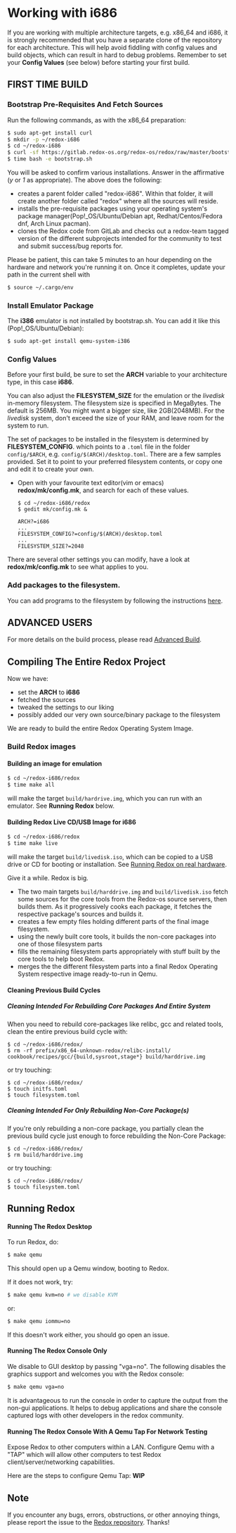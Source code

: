 # Working with i686

If you are working with multiple architecture targets, e.g. x86_64 and i686, it is strongly recommended that you have a separate clone of the repository for each architecture. This will help avoid fiddling with config values and build objects, which can result in hard to debug problems. Remember to set your **Config Values** (see below) before starting your first build.

## FIRST TIME BUILD

### Bootstrap Pre-Requisites And Fetch Sources

Run the following commands, as with the x86_64 preparation:

```sh
$ sudo apt-get install curl
$ mkdir -p ~/redox-i686
$ cd ~/redox-i686
$ curl -sf https://gitlab.redox-os.org/redox-os/redox/raw/master/bootstrap.sh -o bootstrap.sh
$ time bash -e bootstrap.sh
```

You will be asked to confirm various installations. Answer in the affirmative (*y* or *1* as appropriate).
The above does the following:
 - creates a parent folder called "redox-i686". Within that folder, it will create another folder called "redox" where all the sources will reside.
 - installs the pre-requisite packages using your operating system's package manager(Pop!_OS/Ubuntu/Debian apt, Redhat/Centos/Fedora dnf, Arch Linux pacman).
 - clones the Redox code from GitLab and checks out a redox-team tagged version of the different subprojects intended for the community to test and submit success/bug reports for.

Please be patient, this can take 5 minutes to an hour depending on the hardware and network you're running it on. Once it completes, update your path in the current shell with
```sh
$ source ~/.cargo/env
```

### Install Emulator Package

The **i386** emulator is not installed by bootstrap.sh. You can add it like this (Pop!_OS/Ubuntu/Debian):
```sh
$ sudo apt-get install qemu-system-i386
```

### Config Values

Before your first build, be sure to set the **ARCH** variable to your architecture type, in this case **i686**.

You can also adjust the **FILESYSTEM_SIZE** for the emulation or the *livedisk* in-memory filesystem. The filesystem size is specified in MegaBytes.  The default is 256MB. You might want a bigger size, like 2GB(2048MB). For the *livedisk* system, don't exceed the size of your RAM, and leave room for the system to run.

The set of packages to be installed in the filesystem is determined by **FILESYSTEM_CONFIG**. which points to a `.toml` file in the folder `config/$ARCH`, e.g. `config/$(ARCH)/desktop.toml`. There are a few samples provided. Set it to point to your preferred filesystem contents, or copy one and edit it to create your own.

 - Open with your favourite text editor(vim or emacs) **redox/mk/config.mk**, and search for each of these values.
   ```
   $ cd ~/redox-i686/redox
   $ gedit mk/config.mk &
   
   ARCH?=i686
   ...
   FILESYSTEM_CONFIG?=config/$(ARCH)/desktop.toml
   ...
   FILESYSTEM_SIZE?=2048
   ```

There are several other settings you can modify, have a look at **redox/mk/config.mk** to see what applies to you. 

### Add packages to the filesystem.

You can add programs to the filesystem by following the instructions [here](./ch05-03-compiling-program.html).

ADVANCED USERS
--------------

For more details on the build process, please read [Advanced Build](./ch02-06-advanced-build.html).

Compiling The Entire Redox Project
--------------------------------

Now we have:
 - set the **ARCH** to **i686**
 - fetched the sources
 - tweaked the settings to our liking
 - possibly added our very own source/binary package to the filesystem

We are ready to build the entire Redox Operating System Image.

### Build Redox images

#### Building an image for emulation
```sh
$ cd ~/redox-i686/redox
$ time make all
```
will make the target `build/hardrive.img`, which you can run with an emulator. See **Running Redox** below.

#### Building Redox Live CD/USB Image for **i686**
```sh
$ cd ~/redox-i686/redox
$ time make live
```
will make the target `build/livedisk.iso`, which can be copied to a USB drive or CD for booting or installation. See [Running Redox on real hardware](./ch02-03-real-hardware.html).


Give it a while. Redox is big.
- The two main targets `build/harddrive.img` and `build/livedisk.iso` fetch some sources for the core tools from the Redox-os source servers, then builds them.  As it progressively cooks each package, it fetches the respective package's sources and builds it.
- creates a few empty files holding different parts of the final image filesystem.
- using the newly built core tools, it builds the non-core packages into one of those filesystem parts
- fills the remaining filesystem parts appropriately with stuff built by the core tools to help boot Redox.
- merges the the different filesystem parts into a final Redox Operating System respective image ready-to-run in Qemu.

#### Cleaning Previous Build Cycles

##### Cleaning Intended For Rebuilding Core Packages And Entire System

When you need to rebuild core-packages like relibc, gcc and related tools, clean the entire previous build cycle with:
```
$ cd ~/redox-i686/redox/
$ rm -rf prefix/x86_64-unknown-redox/relibc-install/ cookbook/recipes/gcc/{build,sysroot,stage*} build/harddrive.img
```

or try touching:
```
$ cd ~/redox-i686/redox/
$ touch initfs.toml
$ touch filesystem.toml
```

##### Cleaning Intended For Only Rebuilding Non-Core Package(s)

If you're only rebuilding a non-core package,
you partially clean the previous build cycle just enough to force rebuilding the Non-Core Package:
```
$ cd ~/redox-i686/redox/
$ rm build/harddrive.img
```

or try touching:
```
$ cd ~/redox-i686/redox/
$ touch filesystem.toml
```

Running Redox
-------------

#### Running The Redox Desktop

To run Redox, do:
```sh
$ make qemu
```
This should open up a Qemu window, booting to Redox.

If it does not work, try:

```sh
$ make qemu kvm=no # we disable KVM
```

or:

```sh
$ make qemu iommu=no
```

If this doesn't work either, you should go open an issue.

#### Running The Redox Console Only

We disable to GUI desktop by passing "vga=no".  The following disables the graphics support and welcomes you with the Redox console:
```sh
$ make qemu vga=no 
```

It is advantageous to run the console in order to capture the output from the non-gui applications.
It helps to debug applications and share the console captured logs with other developers in the redox community.

#### Running The Redox Console With A Qemu Tap For Network Testing

Expose Redox to other computers within a LAN. Configure Qemu with a "TAP" which will allow other computers to test Redox client/server/networking capabilities.

Here are the steps to configure Qemu Tap:
**WIP**

Note
----

If you encounter any bugs, errors, obstructions, or other annoying things, please report the issue to the [Redox repository]. Thanks!

[Redox repository]: https://gitlab.redox-os.org/redox-os/redox
